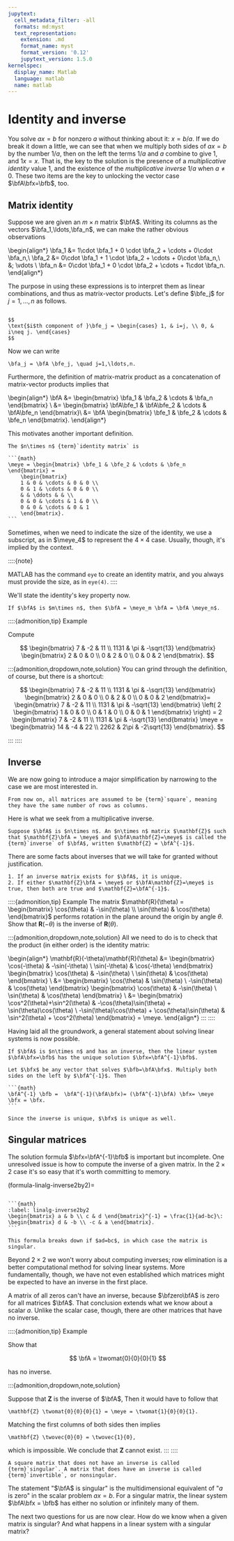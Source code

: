 ```yaml
---
jupytext:
  cell_metadata_filter: -all
  formats: md:myst
  text_representation:
    extension: .md
    format_name: myst
    format_version: '0.12'
    jupytext_version: 1.5.0
kernelspec:
  display_name: Matlab
  language: matlab
  name: matlab
---
```


# Identity and inverse

You solve $ax=b$ for nonzero $a$ without thinking about it: $x=b/a$. If we do break it down a little, we can see that when we multiply both sides of $ax=b$ by the number $1/a$, then on the left the terms $1/a$ and $a$ combine to give $1$, and $1x=x$. That is, the key to the solution is the presence of a *multiplicative identity* value $1$, and the existence of the *multiplicative inverse* $1/a$ when $a\neq 0$. These two items are the key to unlocking the vector case $\bfA\bfx=\bfb$, too.

## Matrix identity

Suppose we are given an $m\times n$ matrix $\bfA$. Writing its columns as the vectors $\bfa_1,\ldots,\bfa_n$, we can make the rather obvious observations

\begin{align*}
\bfa_1 &= 1\cdot \bfa_1 + 0 \cdot \bfa_2 + \cdots + 0\cdot \bfa_n,\\
\bfa_2 &= 0\cdot \bfa_1 + 1 \cdot \bfa_2 + \cdots + 0\cdot \bfa_n,\\
&\; \vdots \\
\bfa_n &= 0\cdot \bfa_1 + 0 \cdot \bfa_2 + \cdots + 1\cdot \bfa_n.
\end{align*}

The purpose in using these expressions is to interpret them as linear combinations, and thus as matrix-vector products. Let's define $\bfe_j$ for $j=1,\ldots,n$ as follows.

````{proof:definition} Standard vectors

$$
\text{$i$th component of }\bfe_j = \begin{cases} 1, & i=j, \\ 0, & i\neq j. \end{cases}
$$

````
Now we can write

```{math}
\bfa_j = \bfA \bfe_j, \quad j=1,\ldots,n.
```

Furthermore, the definition of matrix-matrix product as a concatenation of matrix-vector products implies that

\begin{align*}
\bfA &= \begin{bmatrix} \bfa_1 & \bfa_2 & \cdots & \bfa_n \end{bmatrix} \\
	&=  \begin{bmatrix} \bfA\bfe_1 & \bfA\bfe_2 & \cdots & \bfA\bfe_n \end{bmatrix}\\
	&=  \bfA \begin{bmatrix} \bfe_1 & \bfe_2 & \cdots & \bfe_n \end{bmatrix}.
\end{align*}

This motivates another important definition.

````{proof:definition} Identity matrix
The $n\times n$ {term}`identity matrix` is

```{math}
\meye = \begin{bmatrix} \bfe_1 & \bfe_2 & \cdots & \bfe_n \end{bmatrix} = 
	\begin{bmatrix}
	1 & 0 & \cdots & 0 & 0 \\
	0 & 1 & \cdots & 0 & 0 \\
	& & \ddots & & \\
	0 & 0 & \cdots & 1 & 0 \\
	0 & 0 & \cdots & 0 & 1
	\end{bmatrix}.
```
````

Sometimes, when we need to indicate the size of the identity, we use a subscript, as in $\meye_4$ to represent the $4\times 4$ case. Usually, though, it's implied by the context.

::::{note}

MATLAB has the command `eye` to create an identity matrix, and you always must provide the size, as in `eye(4)`.
::::

We'll state the identity's key property now.

````{proof:theorem} Multiplicative identity
If $\bfA$ is $m\times n$, then $\bfA = \meye_m \bfA = \bfA \meye_n$.
````

::::{admonition,tip} Example

Compute

$$
\begin{bmatrix}
7 & -2 & 11 \\ 1131 & \pi & -\sqrt{13}
\end{bmatrix}
\begin{bmatrix}
2 & 0 & 0 \\ 0 & 2 & 0 \\ 0 & 0 & 2
\end{bmatrix}.
$$

:::{admonition,dropdown,note,solution}
You can grind through the definition, of course, but there is a shortcut:

$$
\begin{bmatrix}
7 & -2 & 11 \\ 1131 & \pi & -\sqrt{13}
\end{bmatrix}
\begin{bmatrix}
2 & 0 & 0 \\ 0 & 2 & 0 \\ 0 & 0 & 2
\end{bmatrix}=
\begin{bmatrix}
7 & -2 & 11 \\ 1131 & \pi & -\sqrt{13}
\end{bmatrix}
\left( 2
\begin{bmatrix}
1 & 0 & 0 \\ 0 & 1 & 0 \\ 0 & 0 & 1
\end{bmatrix} \right) =
2 \begin{bmatrix}
7 & -2 & 11 \\ 1131 & \pi & -\sqrt{13}
\end{bmatrix}
\meye = 
\begin{bmatrix}
14 & -4 & 22 \\ 2262 & 2\pi & -2\sqrt{13}
\end{bmatrix}.
$$

:::
::::

## Inverse

We are now going to introduce a major simplification by narrowing to the case we are most interested in.

```{important}
From now on, all matrices are assumed to be {term}`square`, meaning they have the same number of rows as columns.
```

Here is what we seek from a multiplicative inverse.

````{proof:definition} Inverse
Suppose $\bfA$ is $n\times n$. An $n\times n$ matrix $\mathbf{Z}$ such that $\mathbf{Z}\bfA = \meye$ and $\bfA\mathbf{Z}=\meye$ is called the {term}`inverse` of $\bfA$, written $\mathbf{Z} = \bfA^{-1}$.
````

There are some facts about inverses that we will take for granted without justification.

````{proof:property}
1. If an inverse matrix exists for $\bfA$, it is unique.
2. If either $\mathbf{Z}\bfA = \meye$ or $\bfA\mathbf{Z}=\meye$ is true, then both are true and $\mathbf{Z}=\bfA^{-1}$.
````

::::{admonition,tip} Example
The matrix $\mathbf{R}(\theta) = \begin{bmatrix}
\cos(\theta) & -\sin(\theta) \\ \sin(\theta) & \cos(\theta) 
\end{bmatrix}$
performs rotation in the plane around the origin by angle $\theta$. Show that $\mathbf{R}(-\theta)$ is the inverse of $\mathbf{R}(\theta)$.

:::{admonition,dropdown,note,solution}
All we need to do is to check that the product (in either order) is the identity matrix:

\begin{align*}
\mathbf{R}(-\theta)\mathbf{R}(\theta) &= \begin{bmatrix}
\cos(-\theta) & -\sin(-\theta) \\ \sin(-\theta) & \cos(-\theta) 
\end{bmatrix} \begin{bmatrix}
\cos(\theta) & -\sin(\theta) \\ \sin(\theta) & \cos(\theta) 
\end{bmatrix} \\ 
&= \begin{bmatrix}
\cos(\theta) & \sin(\theta) \\ -\sin(\theta) & \cos(\theta) 
\end{bmatrix} \begin{bmatrix}
\cos(\theta) & -\sin(\theta) \\ \sin(\theta) & \cos(\theta) 
\end{bmatrix} \\ 
 &= \begin{bmatrix}
\cos^2(\theta)+\sin^2(\theta) & -\cos(\theta)\sin(\theta) + \sin(\theta)\cos(\theta) \\
  -\sin(\theta)\cos(\theta) + \cos(\theta)\sin(\theta)  & \sin^2(\theta) + \cos^2(\theta) 
\end{bmatrix} = \meye.
\end{align*} 
:::
::::

Having laid all the groundwork, a general statement about solving linear systems is now possible.

````{proof:theorem}
If $\bfA$ is $n\times n$ and has an inverse, then the linear system $\bfA\bfx=\bfb$ has the unique solution $\bfx=\bfA^{-1}\bfb$.
````

````{proof:proof}
Let $\bfx$ be any vector that solves $\bfb=\bfA\bfx$. Multiply both sides on the left by $\bfA^{-1}$. Then

```{math}
\bfA^{-1} \bfb =  \bfA^{-1}(\bfA\bfx)= (\bfA^{-1}\bfA) \bfx= \meye \bfx = \bfx.
```

Since the inverse is unique, $\bfx$ is unique as well.
````



## Singular matrices

The solution formula $\bfx=\bfA^{-1}\bfb$ is important but incomplete. One unresolved issue is how to compute the inverse of a given matrix. In the $2\times 2$ case it's so easy that it's worth committing to memory.

(formula-linalg-inverse2by2)=

````{proof:formula} Inverse of $2\times 2$

```{math}
:label: linalg-inverse2by2
\begin{bmatrix} a & b \\ c & d \end{bmatrix}^{-1} = \frac{1}{ad-bc}\: \begin{bmatrix} d & -b \\ -c & a \end{bmatrix}.
```

This formula breaks down if $ad=bc$, in which case the matrix is singular. 
````

Beyond $2\times 2$ we won't worry about computing inverses; row elimination is a better computational method for solving linear systems. More fundamentally, though, we have not even established which matrices might be expected to have an inverse in the first place.

A matrix of all zeros can't have an inverse, because $\bfzero\bfA$ is zero for all matrices $\bfA$. That conclusion extends what we know about a scalar $a$. Unlike the scalar case, though, there are other matrices that have no inverse.

::::{admonition,tip} Example

Show that

$$
\bfA = \twomat{0}{0}{0}{1}
$$

has no inverse.

:::{admonition,dropdown,note,solution}

Suppose that $\mathbf{Z}$ is the inverse of $\bfA$, Then it would have to follow that

```{math}
\mathbf{Z} \twomat{0}{0}{0}{1} = \meye = \twomat{1}{0}{0}{1}.
```

Matching the first columns of both sides then implies

```{math}
\mathbf{Z} \twovec{0}{0} = \twovec{1}{0},
```

which is impossible. We conclude that $\mathbf{Z}$ cannot exist.
:::
::::

````{proof:definition} Singular matrix
A square matrix that does not have an inverse is called {term}`singular`. A matrix that does have an inverse is called {term}`invertible`, or nonsingular.
````

The statement "$\bfA$ is singular" is the multidimensional equivalent of "$a$ is zero" in the scalar problem $ax=b$. For a singular matrix, the linear system $\bfA\bfx = \bfb$ has either no solution or infinitely many of them.

The next two questions for us are now clear. How do we know when a given matrix is singular? And what happens in a linear system with a singular matrix?
